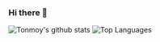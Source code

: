### Hi there 👋

![Tonmoy's github stats](https://github-readme-stats.vercel.app/api?TonmoyTalukder=pz1971&show_icons=true&theme=graywhite&hide=prs&count_private=true)
![Top Languages](https://github-readme-stats.vercel.app/api/top-langs/?Zishnav=pz1971&layout=compact)
<!--
**TonmoyTalukder/TonmoyTalukder** is a ✨ _special_ ✨ repository because its `README.md` (this file) appears on your GitHub profile.

Here are some ideas to get you started:

- 🔭 I’m currently working on ...
- 🌱 I’m currently learning ...
- 👯 I’m looking to collaborate on ...
- 🤔 I’m looking for help with ...
- 💬 Ask me about ...
- 📫 How to reach me: ...
- 😄 Pronouns: ...
- ⚡ Fun fact: ...
-->

